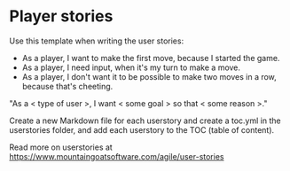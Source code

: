 

# Player stories

Use this template when writing the user stories:
* As a player, I want to make the first move, because I started the game.
* As a player, I need input, when it's my turn to make a move.
* As a player, I don't want it to be possible to make two moves in a row, because that's cheeting.






"As a < type of user >, I want < some goal > so that < some reason >."

Create a new Markdown file for each userstory and create a toc.yml in the userstories folder, and add each userstory to the TOC (table of content).

Read more on userstories at [https://www.mountaingoatsoftware.com/agile/user-stories
](https://www.mountaingoatsoftware.com/agile/user-stories
)

